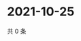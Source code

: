 # 2021-10-25

共 0 条

<!-- BEGIN WEIBO -->
<!-- 最后更新时间 Mon Oct 25 2021 23:10:13 GMT+0800 (China Standard Time) -->

<!-- END WEIBO -->

